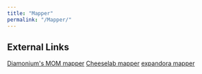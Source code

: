 ```yaml
---
title: "Mapper"
permalink: "/Mapper/"
---
```


## External Links

[Diamonium's MOM mapper](http://mume.blogspot.com/) [Cheeselab
mapper](http://www.hoopajoo.net/mud/cheeselab.html) [expandora
mapper](http://sourceforge.net/projects/expandora/)